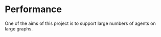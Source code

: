 # Performance
One of the aims of this project is to support large numbers of agents on large graphs.

